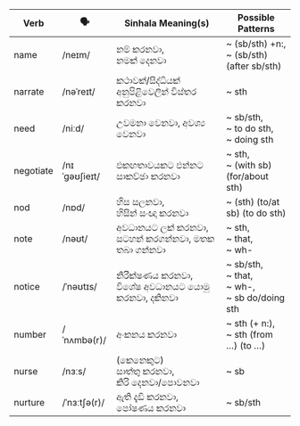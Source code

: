 | Verb      | 🗣️             | Sinhala Meaning(s)                          | Possible Patterns                             |
| --------- | ------------- | ------------------------------------------- | --------------------------------------------- |
| name      | /neɪm/        | නම් කරනවා,<br>නමක් දෙනවා                         | ~ (sb/sth) +n:,<br>~ (sb/sth) (after sb/sth)  |
| narrate   | /nəˈreɪt/     | කථාවක්/සිද්ධියක් අනුපිළිවෙලින් විස්තර කරනවා                | ~ sth                                         |
| need      | /niːd/        | උවමනා වෙනවා, අවශ්‍ය වෙනවා                          | ~ sb/sth,<br>~ to do sth,<br>~ doing sth         |
| negotiate | /nɪˈɡəʊʃieɪt/ | එකඟතාවයකට එන්නට සාකච්ඡා කරනවා                     | ~ sth,<br>~ (with sb) (for/about sth)            |
| nod       | /nɒd/         | හිස සලනවා,<br>හිසින් සංඥා කරනවා                     | ~ (sth) (to/at sb) (to do sth)                |
| note      | /nəʊt/        | අවධානයට ලක් කරනවා,<br>සටහන් කරගන්නවා, මතක තබා ගන්නවා | ~ sth,<br>~ that,<br>~ wh-                    |
| notice    | /ˈnəʊtɪs/     | නිරීක්ෂණය කරනවා, විශේෂ අවධානයට යොමු කරනවා, දකිනවා       | ~ sb/sth,<br>~ that,<br>~ wh-,<br>~ sb do/doing sth |
| number    | /ˈnʌmbə(r)/   | අංකනය කරනවා                                   | ~ sth (+ n:),<br>~ sth (from …) (to …)        |
| nurse     | /nɜːs/        | (කෙනෙකුට)<br>සාත්තු කරනවා,<br>කිරි දෙනවා/පොවනවා          | ~ sb                                          |
| nurture   | /ˈnɜːtʃə(r)/  | ඇති දැඩි කරනවා, පෝෂණය කරනවා                       | ~ sb/sth                                      |